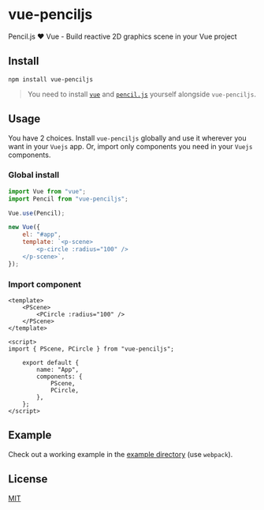 # vue-penciljs
Pencil.js ❤️ Vue - Build reactive 2D graphics scene in your Vue project


## Install

    npm install vue-penciljs

> You need to install [`vue`](https://github.com/vuejs/vue) and [`pencil.js`](https://github.com/pencil-js/pencil.js) yourself alongside `vue-penciljs`.


## Usage

You have 2 choices. Install `vue-penciljs` globally and use it wherever you want in your `Vuejs` app.
Or, import only components you need in your `Vuejs` components.

### Global install

```js
import Vue from "vue";
import Pencil from "vue-penciljs";

Vue.use(Pencil);

new Vue({
    el: "#app",
    template: `<p-scene>
        <p-circle :radius="100" />
    </p-scene>`,
});
```

### Import component

```vue
<template>
    <PScene>
        <PCircle :radius="100" />
    </PScene>
</template>

<script>
import { PScene, PCircle } from "vue-penciljs";

    export default {
        name: "App",
        components: {
            PScene,
            PCircle,
        },
    };
</script>
```


## Example

Check out a working example in the [example directory](./example) (use `webpack`).


## License

[MIT](license)
